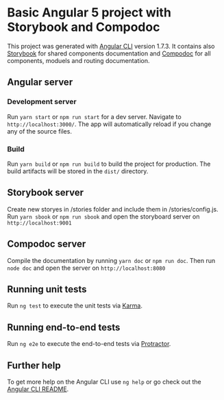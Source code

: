 # Basic Angular 5 project with Storybook and Compodoc

This project was generated with [Angular CLI](https://github.com/angular/angular-cli) version 1.7.3.
It contains also [Storybook](https://storybook.js.org/basics/guide-angular/) for shared components documentation and [Compodoc](https://compodoc.github.io/website/guides/features.html) for all components, moduels and routing documentation.

## Angular server
### Development server

Run `yarn start` or `npm run start` for a dev server. Navigate to `http://localhost:3000/`. The app will automatically reload if you change any of the source files.

### Build

Run `yarn build` or `npm run build` to build the project for production. The build artifacts will be stored in the `dist/` directory.

## Storybook server
Create new storyes in /stories folder and include them in /stories/config.js.
Run `yarn sbook` or `npm run sbook` and open the storyboard server on `http://localhost:9001`

## Compodoc server
Compile the documentation by running `yarn doc` or `npm run doc`. Then run `node doc` and open the server on `http://localhost:8080`

## Running unit tests

Run `ng test` to execute the unit tests via [Karma](https://karma-runner.github.io).

## Running end-to-end tests

Run `ng e2e` to execute the end-to-end tests via [Protractor](http://www.protractortest.org/).

## Further help

To get more help on the Angular CLI use `ng help` or go check out the [Angular CLI README](https://github.com/angular/angular-cli/blob/master/README.md).
